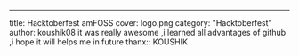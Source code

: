 ---
title: Hacktoberfest amFOSS
cover: logo.png
category: "Hacktoberfest"
author: koushik08
it was really awesome ,i learned all advantages of  github ,i hope it will helps me in future thanx::
KOUSHIK
